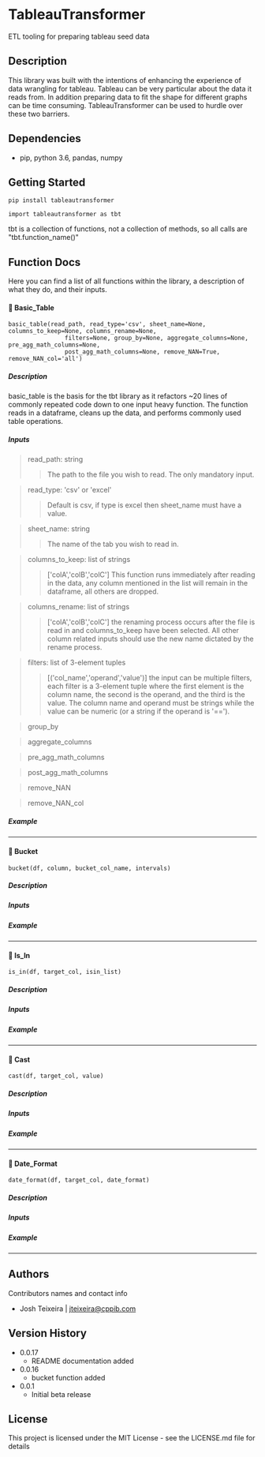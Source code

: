 # TableauTransformer

ETL tooling for preparing tableau seed data

## Description

This library was built with the intentions of enhancing the experience of data wrangling for tableau.
Tableau can be very particular about the data it reads from.
In addition preparing data to fit the shape for different graphs can be time consuming.
TableauTransformer can be used to hurdle over these two barriers.

## Dependencies

* pip, python 3.6, pandas, numpy

## Getting Started

```
pip install tableautransformer
```

```
import tableautransformer as tbt
```

tbt is a collection of functions, not a collection of methods, so all calls are "tbt.function_name()"

## Function Docs

Here you can find a list of all functions within the library, a description of what they do, and their inputs.

#### :large_blue_diamond: Basic_Table

```
basic_table(read_path, read_type='csv', sheet_name=None, columns_to_keep=None, columns_rename=None, 
                filters=None, group_by=None, aggregate_columns=None, pre_agg_math_columns=None, 
                post_agg_math_columns=None, remove_NAN=True, remove_NAN_col='all')
```

##### Description

basic_table is the basis for the tbt library as it refactors ~20 lines of commonly repeated code down to one input heavy function. The function reads in a dataframe, cleans up the data, and performs commonly used table operations.

##### Inputs

> read_path: string
>> The path to the file you wish to read. The only mandatory input.

> read_type: 'csv' or 'excel'
>> Default is csv, if type is excel then sheet_name must have a value.

> sheet_name: string
>> The name of the tab you wish to read in.

> columns_to_keep: list of strings
>> ['colA','colB','colC'] This function runs immediately after reading in the data, any column mentioned in the list will remain in the dataframe, all others are dropped.

> columns_rename: list of strings
>> ['colA','colB','colC'] the renaming process occurs after the file is read in and columns_to_keep have been selected. All other column related inputs should use the new name dictated by the rename process.

> filters: list of 3-element tuples
>> [('col_name','operand','value')] the input can be multiple filters, each filter is a 3-element tuple where the first element is the column name, the second is the operand, and the third is the value. The column name and operand must be strings while the value can be numeric (or a string if the operand is '==').

> group_by
>>

> aggregate_columns
>>

> pre_agg_math_columns
>>

> post_agg_math_columns
>>

> remove_NAN
>>

> remove_NAN_col
>>

##### Example


***

#### :large_blue_diamond: Bucket

```
bucket(df, column, bucket_col_name, intervals)
```

##### Description

##### Inputs

##### Example

***

#### :large_blue_diamond: Is_In

```
is_in(df, target_col, isin_list)
```

##### Description

##### Inputs

##### Example

***

#### :large_blue_diamond: Cast

```
cast(df, target_col, value)
```

##### Description

##### Inputs

##### Example

***

#### :large_blue_diamond: Date_Format

```
date_format(df, target_col, date_format)
```

##### Description

##### Inputs

##### Example

***

## Authors

Contributors names and contact info

* Josh Teixeira  |  jteixeira@cppib.com

## Version History

* 0.0.17
    * README documentation added
* 0.0.16
    * bucket function added
* 0.0.1
    * Initial beta release

## License

This project is licensed under the MIT License - see the LICENSE.md file for details